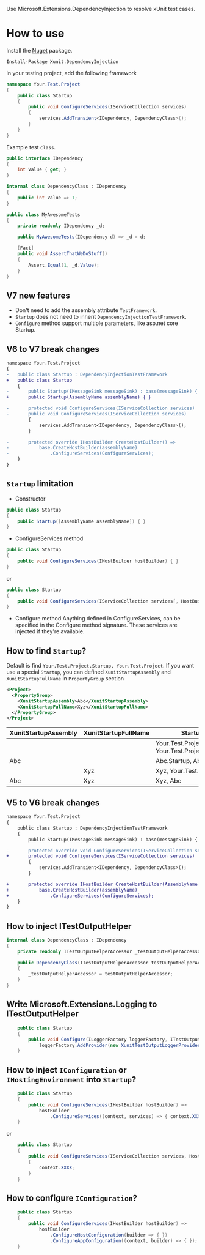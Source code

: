 ﻿Use Microsoft.Extensions.DependencyInjection to resolve xUnit test cases.

How to use
=============

Install the [Nuget](https://www.nuget.org/packages/Xunit.DependencyInjection) package.

``` PS
Install-Package Xunit.DependencyInjection
```
In your testing project, add the following framework

```cs
namespace Your.Test.Project
{
    public class Startup
    {
        public void ConfigureServices(IServiceCollection services)
        {
            services.AddTransient<IDependency, DependencyClass>();
        }
    }
}
```

Example test `class`.

```cs
public interface IDependency
{
    int Value { get; }
}

internal class DependencyClass : IDependency
{
    public int Value => 1;
}

public class MyAwesomeTests
{
    private readonly IDependency _d;

    public MyAwesomeTests(IDependency d) => _d = d;

    [Fact]
    public void AssertThatWeDoStuff()
    {
        Assert.Equal(1, _d.Value);
    }
}
```


## V7 new features

* Don't need to add the assembly attribute `TestFramework`.
* `Startup` does not need to inherit `DependencyInjectionTestFramework`.
* `Configure` method support multiple parameters, like asp.net core Startup.

## V6 to V7 break changes
``` diff
namespace Your.Test.Project
{
-   public class Startup : DependencyInjectionTestFramework
+   public class Startup
    {
-       public Startup(IMessageSink messageSink) : base(messageSink) { }
+       public Startup(AssemblyName assemblyName) { }

-       protected void ConfigureServices(IServiceCollection services)
-       public void ConfigureServices(IServiceCollection services)
        {
            services.AddTransient<IDependency, DependencyClass>();
        }

-       protected override IHostBuilder CreateHostBuilder() =>
-           base.CreateHostBuilder(assemblyName)
-               .ConfigureServices(ConfigureServices);
    }
}
```

## `Startup` limitation

* Constructor
``` C#
public class Startup
{
    public Startup([AssemblyName assemblyName]) { }
}
```

* ConfigureServices method
``` C#
public class Startup
{
    public void ConfigureServices(IHostBuilder hostBuilder) { }
}
```
or
``` C#
public class Startup
{
    public void ConfigureServices(IServiceCollection services[, HostBuilderContext context]) { }
}
```

* Configure method
Anything defined in ConfigureServices, can be specified in the Configure method signature. These services are injected if they're available.

## How to find `Startup`?
Default is find `Your.Test.Project.Startup, Your.Test.Project`.
If you want use a special `Startup`, you can defined `XunitStartupAssembly` and `XunitStartupFullName` in `PropertyGroup` section
``` xml
<Project>
  <PropertyGroup>
    <XunitStartupAssembly>Abc</XunitStartupAssembly>
    <XunitStartupFullName>Xyz</XunitStartupFullName>
  </PropertyGroup>
</Project>
```
| XunitStartupAssembly | XunitStartupFullName | Startup |
| ------- | ------ | ------ |
|   |   | Your.Test.Project.Startup, Your.Test.Project |
| Abc |   | Abc.Startup, Abc |
|   | Xyz | Xyz, Your.Test.Project |
| Abc | Xyz | Xyz, Abc |

## V5 to V6 break changes
``` diff
namespace Your.Test.Project
{
    public class Startup : DependencyInjectionTestFramework
    {
        public Startup(IMessageSink messageSink) : base(messageSink) { }

-       protected override void ConfigureServices(IServiceCollection services)
+       protected void ConfigureServices(IServiceCollection services)
        {
            services.AddTransient<IDependency, DependencyClass>();
        }

+       protected override IHostBuilder CreateHostBuilder(AssemblyName assemblyName) =>
+           base.CreateHostBuilder(assemblyName)
+               .ConfigureServices(ConfigureServices);
    }
}
```


## How to inject ITestOutputHelper
``` C#
internal class DependencyClass : IDependency
{
    private readonly ITestOutputHelperAccessor _testOutputHelperAccessor;

    public DependencyClass(ITestOutputHelperAccessor testOutputHelperAccessor)
    {
        _testOutputHelperAccessor = testOutputHelperAccessor;
    }
}
```

## Write Microsoft.Extensions.Logging to ITestOutputHelper
``` C#
    public class Startup
    {
        public void Configure(ILoggerFactory loggerFactory, ITestOutputHelperAccessor accessor) =>
            loggerFactory.AddProvider(new XunitTestOutputLoggerProvider(accessor));
    }
```

## How to inject `IConfiguration` or `IHostingEnvironment` into `Startup`?
``` C#
    public class Startup
    {
        public void ConfigureServices(IHostBuilder hostBuilder) =>
            hostBuilder
                .ConfigureServices((context, services) => { context.XXXX });
    }
```
or
``` C#
    public class Startup
    {
        public void ConfigureServices(IServiceCollection services, HostBuilderContext context)
        {
            context.XXXX;
        }
    }
```

## How to configure `IConfiguration`?
``` C#
    public class Startup
    {
        public void ConfigureServices(IHostBuilder hostBuilder) =>
            hostBuilder
                .ConfigureHostConfiguration(builder => { })
                .ConfigureAppConfiguration((context, builder) => { });
    }
```
